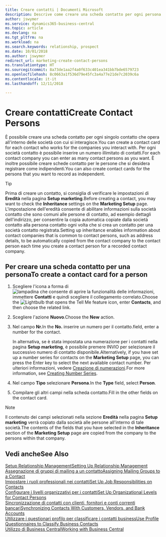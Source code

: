 ```yaml
---
title: Creare contatti | Documenti Microsoft
description: Descrive come creare una scheda contatto per ogni persona nuova o potenziale cliente con cui si ha una relazione d'affari.
author: jswymer
ms.service: dynamics365-business-central
ms.topic: article
ms.devlang: na
ms.tgt_pltfrm: na
ms.workload: na
ms.search.keywords: relationship, prospect
ms.date: 10/01/2018
ms.author: jswymer
redirect_url: marketing-create-contact-persons
ms.translationtype: HT
ms.sourcegitcommit: 8a73de1aa2f4a0f633c401ea341bb7bde6579723
ms.openlocfilehash: 8c0663a1f536d79e45fc3a4a77e21de7c2039c6a
ms.contentlocale: it-it
ms.lasthandoff: 12/11/2018

---
```

# <a name="create-contact-persons"></a><span data-ttu-id="f1c8e-103">Creare contatti</span><span class="sxs-lookup"><span data-stu-id="f1c8e-103">Create Contact Persons</span></span>
<span data-ttu-id="f1c8e-104">È possibile creare una scheda contatto per ogni singolo contatto che opera all'interno delle società con cui si interagisce.</span><span class="sxs-lookup"><span data-stu-id="f1c8e-104">You can create a contact card for each contact who works for the companies you interact with.</span></span> <span data-ttu-id="f1c8e-105">Per ogni società contatto è possibile inserire un numero illimitato di contatti.</span><span class="sxs-lookup"><span data-stu-id="f1c8e-105">For each contact company you can enter as many contact persons as you want.</span></span> <span data-ttu-id="f1c8e-106">È inoltre possibile creare schede contatto per le persone che si desidera registrare come indipendenti.</span><span class="sxs-lookup"><span data-stu-id="f1c8e-106">You can also create contact cards for the persons that you want to record as independent.</span></span>

> [!TIP]  
>   <span data-ttu-id="f1c8e-107">Prima di creare un contatto, si consiglia di verificare le impostazioni di **Eredità** nella pagina **Setup marketing**.</span><span class="sxs-lookup"><span data-stu-id="f1c8e-107">Before creating a contact, you may want to check the **Inheritance** settings on the **Marketing Setup** page.</span></span> <span data-ttu-id="f1c8e-108">L'impostazione dell'eredità consente di abilitare informazioni sulla società contatto che sono comuni alle persone di contatto, ad esempio dettagli dell'indirizzo, per consentire la copia automatica copiate dalla società contatto alla persona contatto ogni volta che si crea un contatto per una società contatto registrata.</span><span class="sxs-lookup"><span data-stu-id="f1c8e-108">Setting up inheritance enables information about contact companies that is common to contact persons, such as address details, to be automatically copied from the contact company to the contact person each time you create a contact person for a recorded contact company.</span></span>

## <a name="to-create-a-contact-card-for-a-person"></a><span data-ttu-id="f1c8e-109">Per creare una scheda contatto per una persona</span><span class="sxs-lookup"><span data-stu-id="f1c8e-109">To create a contact card for a person</span></span>
1. <span data-ttu-id="f1c8e-110">Scegliere l'icona a forma di ![lampadina che consente di aprire la funzionalità delle informazioni](media/ui-search/search_small.png "Informazioni sull'operazione che si desidera eseguire"), immettere **Contatti** e quindi scegliere il collegamento correlato.</span><span class="sxs-lookup"><span data-stu-id="f1c8e-110">Choose the ![Lightbulb that opens the Tell Me feature](media/ui-search/search_small.png "Tell me what you want to do") icon, enter **Contacts**, and then choose the related link.</span></span>
2. <span data-ttu-id="f1c8e-111">Scegliere l'azione **Nuovo**.</span><span class="sxs-lookup"><span data-stu-id="f1c8e-111">Choose the **New** action.</span></span>
3. <span data-ttu-id="f1c8e-112">Nel campo **Nr.**</span><span class="sxs-lookup"><span data-stu-id="f1c8e-112">In the **No.**</span></span> <span data-ttu-id="f1c8e-113">inserire un numero per il contatto.</span><span class="sxs-lookup"><span data-stu-id="f1c8e-113">field, enter a number for the contact.</span></span>

    <span data-ttu-id="f1c8e-114">In alternativa, se è stata impostata una numerazione per i contatti nella pagina **Setup marketing**, è possibile premere INVIO per selezionare il successivo numero di contatto disponibile.</span><span class="sxs-lookup"><span data-stu-id="f1c8e-114">Alternatively, if you have set up a number series for contacts on the **Marketing Setup** page, you can press the Enter key to select the next available contact number.</span></span> <span data-ttu-id="f1c8e-115">Per ulteriori informazioni, vedere [Creazione di numerazioni](ui-create-number-series.md).</span><span class="sxs-lookup"><span data-stu-id="f1c8e-115">For more information, see [Creating Number Series](ui-create-number-series.md).</span></span>
4. <span data-ttu-id="f1c8e-116">Nel campo **Tipo** selezionare **Persona**.</span><span class="sxs-lookup"><span data-stu-id="f1c8e-116">In the **Type** field, select **Person**.</span></span>
5. <span data-ttu-id="f1c8e-117">Compilare gli altri campi nella scheda contatto.</span><span class="sxs-lookup"><span data-stu-id="f1c8e-117">Fill in the other fields on the contact card.</span></span>

> [!NOTE]  
>   <span data-ttu-id="f1c8e-118">Il contenuto dei campi selezionati nella sezione **Eredità** nella pagina **Setup marketing** verrà copiato dalla società alle persone all'interno di tale società.</span><span class="sxs-lookup"><span data-stu-id="f1c8e-118">The contents of the fields that you have selected in the **Inheritance** section of the **Marketing Setup** page are copied from the company to the persons within that company.</span></span>

## <a name="see-also"></a><span data-ttu-id="f1c8e-119">Vedi anche</span><span class="sxs-lookup"><span data-stu-id="f1c8e-119">See Also</span></span>
[<span data-ttu-id="f1c8e-120">Setup Relationship Management</span><span class="sxs-lookup"><span data-stu-id="f1c8e-120">Setting Up Relationship Management</span></span>](marketing-setup-marketing.md)  
[<span data-ttu-id="f1c8e-121">Assegnazione di gruppi di mailing a un contatto</span><span class="sxs-lookup"><span data-stu-id="f1c8e-121">Assigning Mailing Groups to a Contact</span></span>](marketing-mailing-groups.md#AssignMailGroupContact)  
[<span data-ttu-id="f1c8e-122">Impostare i ruoli professionali nei contatti</span><span class="sxs-lookup"><span data-stu-id="f1c8e-122">Set Up Job Responsibilities on Contacts</span></span>](marketing-job-responsibilities.md)  
[<span data-ttu-id="f1c8e-123">Configurare i livelli organizzativi per i contatti</span><span class="sxs-lookup"><span data-stu-id="f1c8e-123">Set Up Organizational Levels for Contact Persons</span></span>](marketing-organizational-levels.md)  
[<span data-ttu-id="f1c8e-124">Sincronizzazione di contatti con clienti, fornitori e conti correnti bancari</span><span class="sxs-lookup"><span data-stu-id="f1c8e-124">Synchronizing Contacts With Customers, Vendors, and Bank Accounts</span></span>](marketing-synchronize-contacts-customers-vendors-bank-accounts.md)  
[<span data-ttu-id="f1c8e-125">Utilizzare i questionari profilo per classificare i contatti business</span><span class="sxs-lookup"><span data-stu-id="f1c8e-125">Use Profile Questionnaires to Classify Business Contacts</span></span>](marketing-create-contact-profile-questionnaire.md)  
[<span data-ttu-id="f1c8e-126">Utilizzo di Business Central</span><span class="sxs-lookup"><span data-stu-id="f1c8e-126">Working with Business Central</span></span>](ui-work-product.md)  

